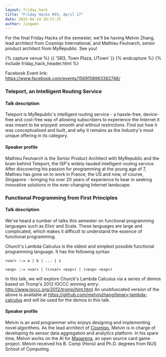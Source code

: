 ```yaml
---
layout: friday_hack
title: "Friday Hacks #93, April 17"
date: 2015-04-14 10:37:25
author: Jingwen
---
```


For the final Friday Hacks of the semester, we'll be having Melvin Zhang, lead architect from Cosmiqo International, and Mathieu Feulvarch, senior product architect from MyRepublic. See you!

{% capture venue %}
    {{ 'SR3, Town Plaza, UTown' }}
{% endcapture %}
{% include friday_hack_header.html %}

Facebook Event link: https://www.facebook.com/events/1569158963362746/ 

### Teleport, an Intelligent Routing Service

#### Talk description

Teleport is MyRepublic's intelligent routing service - a hassle-free,
device-free and cost-free way of allowing subscribers to experience the
Internet it was meant to be enjoyed: smooth and without restrictions. Find out
how it was conceptualised and built, and why it remains as the Industry's most
unique offering in its category.

#### Speaker profile

Mathieu Feulvarch is the Senior Product Architect with MyRepublic and the brain
behind Teleport, the ISP's widely-lauded intelligent routing service. After
discovering his passion for programming at the young age of 7, Mathieu has gone
on to work in France, the US and now, of course, Singapore - bringing his over
20 years of experience to bear in seeking innovative solutions in the
ever-changing Internet landscape.

### Functional Programming from First Principles
 
#### Talk description

We've heard a number of talks this semester on functional programming
languages such as Elixir and Scala. These languages are large and complicated,
which makes it difficult to understand the essence of functional programming.

Church's Lambda Calculus is the oldest and simplest possible functional
programming language. It has the following syntax:

```<var> ::= a | b | ... | z```

```<exp> ::= <var> | (\<var> <exp>) | (<exp> <exp>)```

In this talk, we will explore Church's Lambda Calculus via a series of demos
based on Tromp's 2012 IOCCC winning entry: http://www.ioccc.org/2012/tromp/hint.html 
An unobfuscated version of the above is available at https://github.com/melvinzhang/binary-lambda-calculus and will be used for the demos in this talk.

#### Speaker profile

Melvin is an avid programmer who enjoys designing and implementing novel
algorithms.  As the lead architect of [Cosmiqo](http://cosmiqo.com/), Melvin is in charge of developing its sensor data aggregation and analytics platform. In his spare time, Melvin works on the AI for [Magarena](https://magarena.github.io/), an open source card game project.  Melvin received his B. Comp (Hons) and Ph.D. degrees from NUS School of Computing.
